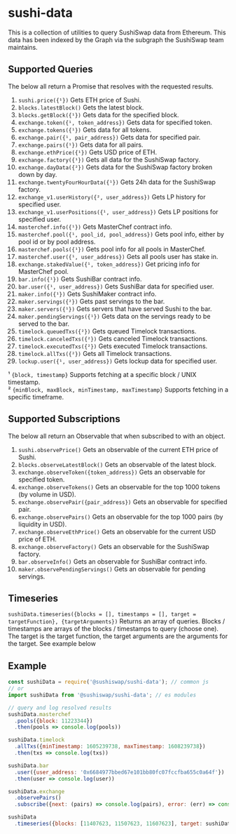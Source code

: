 # sushi-data

This is a collection of utilities to query SushiSwap data from Ethereum. This
data has been indexed by the Graph via the subgraph the SushiSwap team maintains.

## Supported Queries

The below all return a Promise that resolves with the requested results.

1. `sushi.price({¹})` Gets ETH price of Sushi.
2. `blocks.latestBlock()` Gets the latest block.
3. `blocks.getBlock({¹})` Gets data for the specified block.
4. `exchange.token({¹, token_address})` Gets data for specified token.
5. `exchange.tokens({¹})` Gets data for all tokens.
6. `exchange.pair({¹, pair_address})` Gets data for specified pair.
7. `exchange.pairs({¹})` Gets data for all pairs.
8. `exchange.ethPrice({¹})` Gets USD price of ETH.
9. `exchange.factory({¹})` Gets all data for the SushiSwap factory.
10. `exchange.dayData({²})` Gets data for the SushiSwap factory broken down by day.
11. `exchange.twentyFourHourData({¹})` Gets 24h data for the SushiSwap factory.
12. `exchange_v1.userHistory({², user_address})` Gets LP history for specified user.
13. `exchange_v1.userPositions({¹, user_address})` Gets LP positions for specified user.
14. `masterchef.info({¹})` Gets MasterChef contract info.
15. `masterchef.pool({¹, pool_id, pool_address})` Gets pool info, either by pool id or by pool address.
16. `masterchef.pools({¹})` Gets pool info for all pools in MasterChef.
17. `masterchef.user({¹, user_address})` Gets all pools user has stake in.
18. `exchange.stakedValue({¹, token_address})` Get pricing info for MasterChef pool.
19. `bar.info({¹})` Gets SushiBar contract info.
20. `bar.user({¹, user_address})` Gets SushiBar data for specified user.
21. `maker.info({¹})` Gets SushiMaker contract info.
22. `maker.servings({²})` Gets past servings to the bar.
23. `maker.servers({¹})` Gets servers that have served Sushi to the bar.
24. `maker.pendingServings({¹})` Gets data on the servings ready to be served to the bar.
25. `timelock.queuedTxs({²})` Gets queued Timelock transactions.
26. `timelock.canceledTxs({²})` Gets canceled Timelock transactions.
27. `timelock.executedTxs({²})` Gets executed Timelock transactions.
28. `timelock.allTxs({²})` Gets all Timelock transactions.
29. `lockup.user({¹, user_address})` Gets lockup data for specified user.

¹ `{block, timestamp}` Supports fetching at a specific block / UNIX timestamp.    
² `{minBlock, maxBlock, minTimestamp, maxTimestamp}` Supports fetching in a specific timeframe.

## Supported Subscriptions
The below all return an Observable that when subscribed to with an object.

1. `sushi.observePrice()` Gets an observable of the current ETH price of Sushi.
2. `blocks.observeLatestBlock()` Gets an observable of the latest block.
3. `exchange.observeToken({token_address})` Gets an observable for specified token.
4. `exchange.observeTokens()` Gets an observable for the top 1000 tokens (by volume in USD).
5. `exchange.observePair({pair_address})` Gets an observable for specified pair.
6. `exchange.observePairs()` Gets an observable for the top 1000 pairs (by liquidity in USD).
7. `exchange.observeEthPrice()` Gets an observable for the current USD price of ETH.
8. `exchange.observeFactory()` Gets an observable for the SushiSwap factory.
9. `bar.observeInfo()` Gets an observable for SushiBar contract info.
10. `maker.observePendingServings()` Gets an observable for pending servings.

## Timeseries

`sushiData.timeseries({blocks = [], timestamps = [], target = targetFunction}, {targetArguments})` Returns an array of queries. Blocks / timestamps are arrays of the blocks / timestamps to query (choose one). The target is the target function, the target arguments are the arguments for the target. See example below

## Example

```javascript
const sushiData = require('@sushiswap/sushi-data'); // common js
// or
import sushiData from '@sushiswap/sushi-data'; // es modules

// query and log resolved results
sushiData.masterchef
  .pools({block: 11223344})
  .then(pools => console.log(pools))

sushiData.timelock
  .allTxs({minTimestamp: 1605239738, maxTimestamp: 1608239738})
  .then(txs => console.log(txs))

sushiData.bar
  .user({user_address: '0x6684977bbed67e101bb80fc07fccfba655c0a64f'})
  .then(user => console.log(user))

sushiData.exchange
  .observePairs()
  .subscribe({next: (pairs) => console.log(pairs), error: (err) => console.log(err)})

sushiData
  .timeseries({blocks: [11407623, 11507623, 11607623], target: sushiData.exchange.pair}, {pair_address: "0x795065dCc9f64b5614C407a6EFDC400DA6221FB0"})
```
